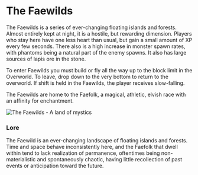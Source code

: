 # The Faewilds

The Faewilds is a series of ever-changing floating islands and forests. Almost entirely kept at night, it is a hostile, but rewarding dimension. Players who stay here have one less heart than usual, but gain a small amount of XP every few seconds. There also is a high increase in monster spawn rates, with phantoms being a natural part of the enemy spawns. It also has large sources of lapis ore in the stone.

To enter Faewilds you must build or fly all the way up to the block limit in the Overworld. To leave, drop down to the very bottom to return to the overworld. If shift is held in the Faewilds, the player receives slow-falling.

The Faewilds are home to the Faefolk, a magical, athletic, elvish race with an affinity for enchantment.

![The Faewilds - A land of mystics](../../../.gitbook/assets/fae.png)

### Lore

The Faewild is an ever-changing landscape of floating islands and forests. Time and space behave inconsistently here, and the Faefolk that dwell within tend to lack realization of permanence, oftentimes being non-materialistic and spontaneously chaotic, having little recollection of past events or anticipation toward the future.
